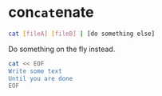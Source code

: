 # con`cat`enate

```bash
cat [fileA] [fileB] | [do something else]
```

Do something on the fly instead.

```bash
cat << EOF
Write some text
Until you are done
EOF
```

